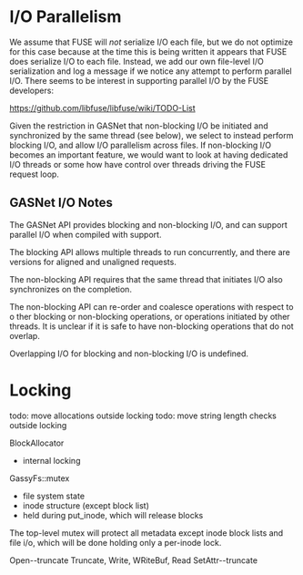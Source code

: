 # I/O Parallelism

We assume that FUSE will _not_ serialize I/O each file, but we do not optimize
for this case because at the time this is being written it appears that FUSE
does serialize I/O to each file. Instead, we add our own file-level I/O
serialization and log a message if we notice any attempt to perform parallel
I/O. There seems to be interest in supporting parallel I/O by the FUSE
developers:

  https://github.com/libfuse/libfuse/wiki/TODO-List

Given the restriction in GASNet that non-blocking I/O be initiated and
synchronized by the same thread (see below), we select to instead perform
blocking I/O, and allow I/O parallelism across files. If non-blocking I/O
becomes an important feature, we would want to look at having dedicated I/O
threads or some how have control over threads driving the FUSE request loop.

## GASNet I/O Notes

The GASNet API provides blocking and non-blocking I/O, and can support
parallel I/O when compiled with support.

The blocking API allows multiple threads to run concurrently, and there are
versions for aligned and unaligned requests.

The non-blocking API requires that the same thread that initiates I/O also
synchronizes on the completion.

The non-blocking API can re-order and coalesce operations with respect to o
ther blocking or non-blocking operations, or operations initiated by other
threads. It is unclear if it is safe to have non-blocking operations that do
not overlap.

Overlapping I/O for blocking and non-blocking I/O is undefined.

# Locking

todo: move allocations outside locking
todo: move string length checks outside locking

BlockAllocator
- internal locking

GassyFs::mutex
- file system state
- inode structure (except block list)
- held during put_inode, which will release blocks

The top-level mutex will protect all metadata except inode block lists and
file i/o, which will be done holding only a per-inode lock.

Open--truncate
Truncate, Write, WRiteBuf, Read
SetAttr--truncate
